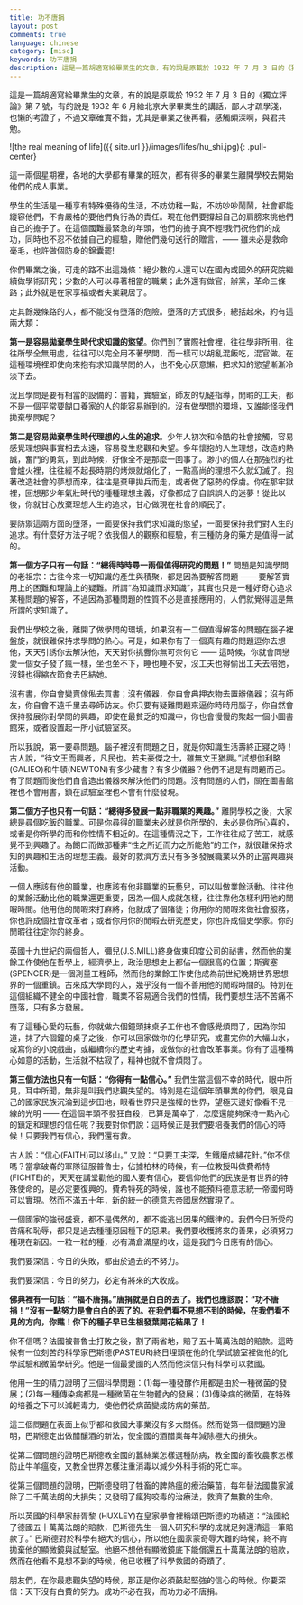 ```yaml
---
title: 功不唐捐
layout: post
comments: true
language: chinese
category: [misc]
keywords: 功不唐捐
description: 這是一篇胡適寫給畢業生的文章，有的說是原載於 1932 年 7 月 3 日的《獨立評論》第 7 號，有的說是 1932 年 6 月給北京大學畢業生的講話，鄙人才疏學淺，也懶的考證了，不過文章確實不錯，尤其是畢業之後再看，感觸頗深啊，與君共勉。
---
```


這是一篇胡適寫給畢業生的文章，有的說是原載於 1932 年 7 月 3 日的《獨立評論》第 7 號，有的說是 1932 年 6 月給北京大學畢業生的講話，鄙人才疏學淺，也懶的考證了，不過文章確實不錯，尤其是畢業之後再看，感觸頗深啊，與君共勉。

<!-- more -->

![the real meaning of life]({{ site.url }}/images/lifes/hu_shi.jpg){: .pull-center}

這一兩個星期裡，各地的大學都有畢業的班次，都有得多的畢業生離開學校去開始他們的成人事業。

學生的生活是一種享有特殊優待的生活，不妨幼稚一點，不妨吵吵鬧鬧，社會都能縱容他們，不肯嚴格的要他們負行為的責任。現在他們要撐起自己的肩膀來挑他們自己的擔子了。在這個國難最緊急的年頭，他們的擔子真不輕!我們祝他們的成功，同時也不忍不依據自己的經驗，贈他們幾句送行的贈言，—— 雖未必是救命毫毛，也許做個防身的錦囊罷!

你們畢業之後，可走的路不出這幾條：絕少數的人還可以在國內或國外的研究院繼續做學術研究；少數的人可以尋著相當的職業；此外還有做官，辦黨，革命三條路；此外就是在家享福或者失業親居了。

走其餘幾條路的人，都不能沒有墮落的危險。墮落的方式很多，總括起來，約有這兩大類：

__第一是容易拋棄學生時代求知識的慾望__。你們到了實際社會裡，往往學非所用，往往所學全無用處，往往可以完全用不著學問，而一樣可以胡亂混飯吃，混官做。在這種環境裡即使向來抱有求知識學問的人，也不免心灰意懶，把求知的慾望漸漸冷淡下去。

況且學問是要有相當的設備的：書籍，實驗室，師友的切磋指導，閒暇的工夫，都不是一個平常要餬口養家的人的能容易辦到的。沒有做學問的環境，又誰能怪我們拋棄學問呢？

__第二是容易拋棄學生時代理想的人生的追求__。少年人初次和冷酷的社會接觸，容易感覺理想與事實相去太遠，容易發生悲觀和失望。多年懷抱的人生理想，改造的熱誠，奮鬥的勇氣，到此時候，好像全不是那麼一回事了。渺小的個人在那強烈的社會爐火裡，往往經不起長時期的烤煉就熔化了，一點高尚的理想不久就幻滅了。抱著改造社會的夢想而來，往往是棄甲拋兵而走，或者做了惡勢的俘虜。你在那牢獄裡，回想那少年氣壯時代的種種理想主義，好像都成了自誤誤人的迷夢！從此以後，你就甘心放棄理想人生的追求，甘心做現在社會的順民了。

要防禦這兩方面的墮落，一面要保持我們求知識的慾望，一面要保持我們對人生的追求。有什麼好方法子呢？依我個人的觀察和經驗，有三種防身的藥方是值得一試的。

__第一個方子只有一句話：“總得時時尋一兩個值得研究的問題！”__ 問題是知識學問的老祖宗：古往今來一切知識的產生與積聚，都是因為要解答問題 —— 要解答實用上的困難和理論上的疑難。所謂“為知識而求知識”，其實也只是一種好奇心追求某種問題的解答，不過因為那種問題的性質不必是直接應用的，人們就覺得這是無所謂的求知識了。

我們出學校之後，離開了做學問的環境，如果沒有一二個值得解答的問題在腦子裡盤旋，就很難保持求學問的熱心。可是，如果你有了一個真有趣的問題逗你去想他，天天引誘你去解決他，天天對你挑釁你無可奈何它 —— 這時候，你就會同戀愛一個女子發了瘋一樣，坐也坐不下，睡也睡不安，沒工夫也得偷出工夫去陪她，沒錢也得縮衣節食去巴結她。

沒有書，你自會變賣傢俬去買書；沒有儀器，你自會典押衣物去置辦儀器；沒有師友，你自會不遠千里去尋師訪友。你只要有疑難問題來逼你時時用腦子，你自然會保持發展你對學問的興趣，即使在最貧乏的知識中，你也會慢慢的聚起一個小圖書館來，或者設置起一所小試驗室來。

所以我說，第一要尋問題。腦子裡沒有問題之日，就是你知識生活壽終正寢之時！古人說，“待文王而興者，凡民也。若夫豪傑之士，雖無文王猶興。”試想伽利略 (GALIEO)和牛頓(NEWTON)有多少藏書？有多少儀器？他們不過是有問題而己。有了問題而後他們自會造出儀器來解決他們的問題。沒有問題的人們，關在圖書館裡也不會用書，鎖在試驗室裡也不會有什麼發現。

__第二個方子也只有一句話：“總得多發展一點非職業的興趣。”__ 離開學校之後，大家總是尋個吃飯的職業。可是你尋得的職業未必就是你所學的，未必是你所心喜的，或者是你所學的而和你性情不相近的。在這種情況之下，工作往往成了苦工，就感覺不到興趣了。為餬口而做那種非“性之所近而力之所能勉”的工作，就很難保持求知的興趣和生活的理想主義。最好的救濟方法只有多多發展職業以外的正當興趣與活動。

一個人應該有他的職業，也應該有他非職業的玩藝兒，可以叫做業餘活動。往往他的業餘活動比他的職業還更重要，因為一個人成就怎樣，往往靠他怎樣利用他的閒暇時間。他用他的閒暇來打麻將，他就成了個賭徒；你用你的閒暇來做社會服務，你也許成個社會改革者；或者你用你的閒暇去研究歷史，你也許成個史學家。你的閒暇往往定你的終身。

英國十九世紀的兩個哲人，彌兒(J.S.MILL)終身做東印度公司的祕書，然而他的業餘工作使他在哲學上，經濟學上，政治思想史上都佔一個很高的位置；斯賓塞(SPENCER)是一個測量工程師，然而他的業餘工作使他成為前世紀晚期世界思想界的一個重鎮。古來成大學問的人，幾乎沒有一個不善用他的閒暇時間的。特別在這個組織不健全的中國社會，職業不容易適合我們的性情，我們要想生活不苦痛不墮落，只有多方發展。

有了這種心愛的玩藝，你就做六個鐘頭抹桌子工作也不會感覺煩悶了，因為你知道，抹了六個鐘的桌子之後，你可以回家做你的化學研究，或畫完你的大幅山水，或寫你的小說戲曲，或繼續你的歷史考據，或做你的社會改革事業。你有了這種稱心如意的活動，生活就不枯寂了，精神也就不會煩悶了。

__第三個方法也只有一句話：“你得有一點信心。”__ 我們生當這個不幸的時代，眼中所見，耳中所聞，無非是叫我們悲觀失望的。特別是在這個年頭畢業的你們，眼見自己的國家民族沉淪到這步田地，眼看世界只是強權的世界，望極天邊好像看不見一線的光明 —— 在這個年頭不發狂自殺，已算是萬幸了，怎麼還能夠保持一點內心的鎮定和理想的信任呢？我要對你們說：這時候正是我們要培養我們的信心的時候！只要我們有信心，我們還有救。

古人說：“信心(FAITH)可以移山。” 又說：“只要工夫深，生鐵磨成繡花針。”你不信嗎？當拿破崙的軍隊征服普魯士，佔據柏林的時候，有一位教授叫做費希特(FICHTE)的，天天在講堂勸他的國人要有信心，要信仰他們的民族是有世界的特殊使命的，是必定要復興的。費希特死的時候，誰也不能預料德意志統一帝國何時可以實現。然而不滿五十年，新的統一的德意志帝國居然實現了。

一個國家的強弱盛衰，都不是偶然的，都不能逃出因果的鐵律的。我們今日所受的苦痛和恥辱，都只是過去種種惡因種下的惡果。我們要收穫將來的善果，必須努力種現在新因。一粒一粒的種，必有滿倉滿屋的收，這是我們今日應有的信心。

我們要深信：今日的失敗，都由於過去的不努力。

我們要深信：今日的努力，必定有將來的大收成。

__佛典裡有一句話：“福不唐捐。”唐捐就是白白的丟了。我們也應該說：“功不唐捐！”沒有一點努力是會白白的丟了的。在我們看不見想不到的時候，在我們看不見的方向，你瞧！你下的種子早已生根發葉開花結果了！__

你不信嗎？法國被普魯士打敗之後，割了兩省地，賠了五十萬萬法朗的賠款。這時候有一位刻苦的科學家巴斯德(PASTEUR)終日埋頭在他的化學試驗室裡做他的化學試驗和微菌學研究。他是一個最愛國的人然而他深信只有科學可以救國。

他用一生的精力證明了三個科學問題：(1)每一種發酵作用都是由於一種微菌的發展；(2)每一種傳染病都是一種微菌在生物體內的發展；(3)傳染病的微菌，在特殊的培養之下可以減輕毒力，使他們從病菌變成防病的藥苗。

這三個問題在表面上似乎都和救國大事業沒有多大關係。然而從第一個問題的證明，巴斯德定出做醋釀酒的新法，使全國的酒醋業每年減除極大的損失。

從第二個問題的證明巴斯德教全國的蠶絲業怎樣選種防病，教全國的畜牧農家怎樣防止牛羊瘟疫，又教全世界怎樣注重消毒以減少外科手術的死亡率。

從第三個問題的證明，巴斯德發明了牲畜的脾熱瘟的療治藥苗，每年替法國農家減除了二千萬法朗的大損失；又發明了瘋狗咬毒的治療法，救濟了無數的生命。

所以英國的科學家赫胥黎 (HUXLEY)在皇家學會裡稱頌巴斯德的功績道：“法國給了德國五十萬萬法朗的賠款，巴斯德先生一個人研究科學的成就足夠還清這一筆賠款了。” 巴斯德對於科學有絕大的信心，所以他在國家蒙奇辱大難的時候，終不肯拋棄他的顯微鏡與試驗室。他絕不想他有顯微鏡底下能償還五十萬萬法朗的賠款，然而在他看不見想不到的時候，他已收穫了科學救國的奇蹟了。

朋友們，在你最悲觀失望的時候，那正是你必須鼓起堅強的信心的時候。你要深信：天下沒有白費的努力。成功不必在我，而功力必不唐捐。



